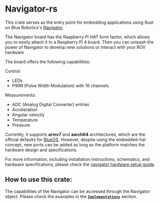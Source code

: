 # Navigator-rs

This crate serves as the entry point for embedding applications using Rust on Blue Robotics's [Navigator](https://bluerobotics.com/store/comm-control-power/control/navigator/).

The Navigator board has the Raspberry Pi HAT form factor, which allows you to easily attach it to a Raspberry Pi 4 board. Then you can unleash the power of Navigator to develop new solutions or interact with your ROV hardware

The board offers the following capabilities:

Control:
- LEDs
- PWM (Pulse Width Modulation) with 16 channels

Measurements:
- ADC (Analog Digital Converter) entries
- Acceleration
- Angular velocity
- Temperature
- Pressure

Currently, it supports **armv7** and **aarch64** architectures, which are the official defaults for [BlueOS](https://docs.bluerobotics.com/ardusub-zola/software/onboard/BlueOS-1.1/).
However, despite using the embedded-hal concept, new ports can be added as long as the platform matches the hardware design and specifications.

For more information, including installation instructions, schematics, and hardware specifications, please check the [navigator hardware setup guide](https://bluerobotics.com/learn/navigator-hardware-setup/#introduction).

## How to use this crate:
The capabilities of the Navigator can be accessed through the Navigator object. Please check the examples in the **[`Implementations`](https://docs.bluerobotics.com/navigator-rs/air_navigator_rs/struct.Navigator.html#implementations)** section.